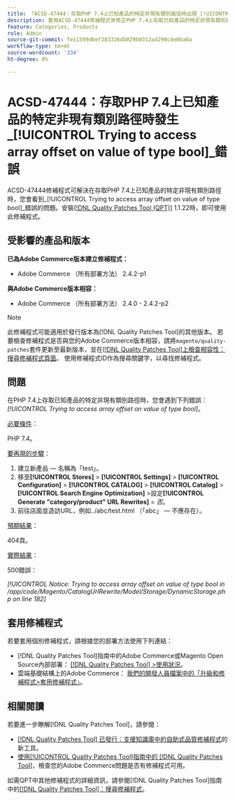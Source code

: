 ```yaml
---
title: 「ACSD-47444：存取PHP 7.4上已知產品的特定非現有類別路徑時出現_[!UICONTROL Trying to access array offset on value of type bool]_錯誤」
description: 套用ACSD-47444修補程式來修正PHP 7.4上存取已知產品的特定非現有類別路徑時發生_[!UICONTROL Trying to access array offset on value of type bool]_錯誤的Adobe Commerce問題。
feature: Categories, Products
role: Admin
source-git-commit: fe11599dbef283326db029b0312ad290cde0ba0a
workflow-type: tm+mt
source-wordcount: '334'
ht-degree: 0%

---
```


# ACSD-47444：存取PHP 7.4上已知產品的特定非現有類別路徑時發生&#x200B;_[!UICONTROL Trying to access array offset on value of type bool]_錯誤

ACSD-47444修補程式可解決在存取PHP 7.4上已知產品的特定非現有類別路徑時，您會看到&#x200B;_[!UICONTROL Trying to access array offset on value of type bool]_錯誤的問題。安裝[[!DNL Quality Patches Tool (QPT)]](https://experienceleague.adobe.com/en/docs/commerce-knowledge-base/kb/announcements/commerce-announcements/magento-quality-patches-released-new-tool-to-self-serve-quality-patches) 1.1.22時，即可使用此修補程式。

## 受影響的產品和版本

**已為Adobe Commerce版本建立修補程式：**
* Adobe Commerce （所有部署方法） 2.4.2-p1

**與Adobe Commerce版本相容：**
* Adobe Commerce （所有部署方法） 2.4.0 - 2.4.2-p2

>[!NOTE]
>
>此修補程式可能適用於發行版本為[!DNL Quality Patches Tool]的其他版本。 若要檢查修補程式是否與您的Adobe Commerce版本相容，請將`magento/quality-patches`套件更新至最新版本，並在[[!DNL Quality Patches Tool]上檢查相容性：搜尋修補程式頁面](https://experienceleague.adobe.com/tools/commerce-quality-patches/index.html)。 使用修補程式ID作為搜尋關鍵字，以尋找修補程式。

## 問題

在PHP 7.4上存取已知產品的特定非現有類別路徑時，您會遇到下列錯誤： _[!UICONTROL Trying to access array offset on value of type bool]_。

<u>必要條件</u>：

PHP 7.4。

<u>要再現的步驟</u>：

1. 建立新產品 — 名稱為「test」。
1. 移至&#x200B;**[!UICONTROL Stores]** > **[!UICONTROL Settings]** > **[!UICONTROL Configuration]** > **[!UICONTROL CATALOG]** > **[!UICONTROL Catalog]** > **[!UICONTROL Search Engine Optimization]** >設定&#x200B;**[!UICONTROL Generate "category/product" URL Rewrites]** = _否_。
1. 前往店面並造訪URL，例如../abc/test.html （「abc」 — 不應存在）。

<u>預期結果</u>：

404頁。

<u>實際結果</u>：

500錯誤：

_[!UICONTROL Notice: Trying to access array offset on value of type bool in /app/code/Magento/CatalogUrlRewrite/Model/Storage/DynamicStorage.php on line 182]_

## 套用修補程式

若要套用個別修補程式，請根據您的部署方法使用下列連結：

* [!DNL Quality Patches Tool]指南中的Adobe Commerce或Magento Open Source內部部署： [[!DNL Quality Patches Tool] >使用狀況](/help/tools/quality-patches-tool/usage.md)。
* 雲端基礎結構上的Adobe Commerce： [我們的開發人員檔案中的「升級和修補程式>套用修補程式」](https://experienceleague.adobe.com/docs/commerce-cloud-service/user-guide/develop/upgrade/apply-patches.html)。

## 相關閱讀

若要進一步瞭解[!DNL Quality Patches Tool]，請參閱：

* [[!DNL Quality Patches Tool] 已發行：支援知識庫中的自助式品質修補程式](https://experienceleague.adobe.com/en/docs/commerce-knowledge-base/kb/announcements/commerce-announcements/magento-quality-patches-released-new-tool-to-self-serve-quality-patches)的新工具。
* [使用[!UICONTROL Quality Patches Tool]指南中的 [!DNL Quality Patches Tool]](/help/tools/quality-patches-tool/patches-available-in-qpt/check-patch-for-magento-issue-with-magento-quality-patches.md)，檢查您的Adobe Commerce問題是否有修補程式可用。


如需QPT中其他修補程式的詳細資訊，請參閱[!DNL Quality Patches Tool]指南中的[[!DNL Quality Patches Tool]：搜尋修補程式](https://experienceleague.adobe.com/tools/commerce-quality-patches/index.html)。
